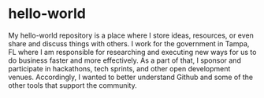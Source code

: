 # hello-world
My hello-world repository is a place where I store ideas, resources, or even share and discuss things with others.
I work for the government in Tampa, FL where I am responsible for researching and executing new ways for us to do business faster and more effectively.  As a part of that, I sponsor and participate in hackathons, tech sprints, and other open development venues.  Accordingly, I wanted to better understand Github and some of the other tools that support the community.
